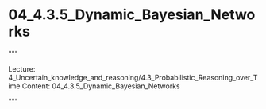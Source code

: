 # 04_4.3.5_Dynamic_Bayesian_Networks

"""

Lecture: 4_Uncertain_knowledge_and_reasoning/4.3_Probabilistic_Reasoning_over_Time
Content: 04_4.3.5_Dynamic_Bayesian_Networks

"""


